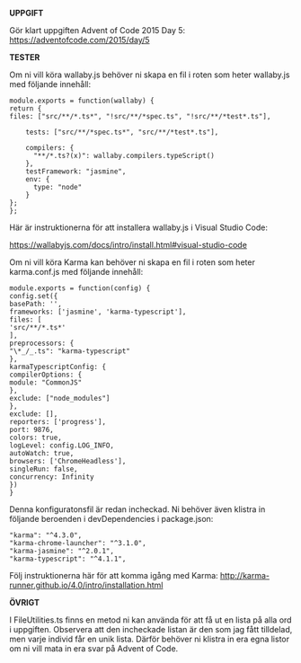 **UPPGIFT**

Gör klart uppgiften Advent of Code 2015 Day 5: https://adventofcode.com/2015/day/5

**TESTER**

Om ni vill köra wallaby.js behöver ni skapa en fil i roten som heter wallaby.js med följande innehåll:

```
module.exports = function(wallaby) {
return {
files: ["src/**/*.ts*", "!src/**/*spec.ts", "!src/**/*test*.ts"],

    tests: ["src/**/*spec.ts*", "src/**/*test*.ts"],

    compilers: {
      "**/*.ts?(x)": wallaby.compilers.typeScript()
    },
    testFramework: "jasmine",
    env: {
      type: "node"
    }
};
};
```

Här är instruktionerna för att installera wallaby.js i Visual Studio Code:

https://wallabyjs.com/docs/intro/install.html#visual-studio-code

Om ni vill köra Karma kan behöver ni skapa en fil i roten som heter karma.conf.js med följande innehåll:

```
module.exports = function(config) {
config.set({
basePath: '',
frameworks: ['jasmine', 'karma-typescript'],
files: [
'src/**/*.ts*'
],
preprocessors: {
"\*_/_.ts": "karma-typescript"
},
karmaTypescriptConfig: {
compilerOptions: {
module: "CommonJS"
},
exclude: ["node_modules"]
},
exclude: [],
reporters: ['progress'],
port: 9876,
colors: true,
logLevel: config.LOG_INFO,
autoWatch: true,
browsers: ['ChromeHeadless'],
singleRun: false,
concurrency: Infinity
})
}
```

Denna konfiguratonsfil är redan incheckad. Ni behöver även klistra in följande beroenden i devDependencies i package.json:

    "karma": "^4.3.0",
    "karma-chrome-launcher": "^3.1.0",
    "karma-jasmine": "^2.0.1",
    "karma-typescript": "^4.1.1",

Följ instruktionerna här för att komma igång med Karma: http://karma-runner.github.io/4.0/intro/installation.html

**ÖVRIGT**

I FileUtilities.ts finns en metod ni kan använda för att få ut en lista på alla ord i uppgiften. Observera att den incheckade listan är den som jag fått tilldelad, men varje individ får en unik lista. Därför behöver ni klistra in era egna listor om ni vill mata in era svar på Advent of Code.
